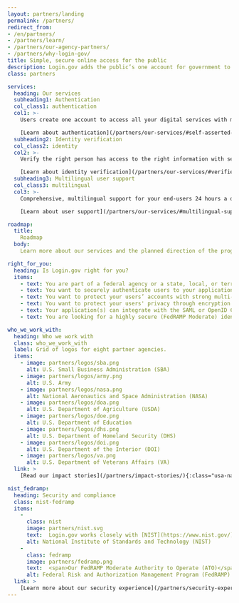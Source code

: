 ```yaml
---
layout: partners/landing
permalink: /partners/
redirect_from:
- /en/partners/
- /partners/learn/
- /partners/our-agency-partners/
- /partners/why-login-gov/
title: Simple, secure online access for the public
description: Login.gov adds the public’s one account for government to your agency.
class: partners

services:
  heading: Our services
  subheading1: Authentication
  col_class1: authentication
  col1: >-
    Users create one account to access all your digital services with multi-factor authentication.

    [Learn about authentication](/partners/our-services/#self-asserted-identity-and-authentication){:class="partners-authentication caret"}
  subheading2: Identity verification
  col_class2: identity
  col2: >-
    Verify the right person has access to the right information with secure identity verification.

    [Learn about identity verification](/partners/our-services/#verified-identity-and-authentication){:class="partners-identity caret"}
  subheading3: Multilingual user support
  col_class3: multilingual
  col3: >-
    Comprehensive, multilingual support for your end-users 24 hours a day, seven days a week.

    [Learn about user support](/partners/our-services/#multilingual-support-for-your-end-users){:class="partners-multilingual caret"}

roadmap: 
  title:
    Roadmap
  body:
    Learn more about our services and the planned direction of the program via the [Login.gov Program Roadmap](/partners/roadmap){:class="caret"}

right_for_you:
  heading: Is Login.gov right for you?
  items:
    - text: You are part of a federal agency or a state, local, or territory government
    - text: You want to securely authenticate users to your application(s) and/or verify their identity
    - text: You want to protect your users’ accounts with strong multi-factor authentication (MFA)
    - text: You want to protect your users' privacy through encryption
    - text: Your application(s) can integrate with the SAML or OpenID Connect (OIDC) web-based identity protocols
    - text: You are looking for a highly secure (FedRAMP Moderate) identity solution

who_we_work_with:
  heading: Who we work with
  class: who_we_work_with
  label: Grid of logos for eight partner agencies.
  items:
    - image: partners/logos/sba.png
      alt: U.S. Small Business Administration (SBA)
    - image: partners/logos/army.png
      alt: U.S. Army
    - image: partners/logos/nasa.png
      alt: National Aeronautics and Space Administration (NASA)
    - image: partners/logos/doa.png
      alt: U.S. Department of Agriculture (USDA)
    - image: partners/logos/doe.png
      alt: U.S. Department of Education
    - image: partners/logos/dhs.png
      alt: U.S. Department of Homeland Security (DHS)
    - image: partners/logos/doi.png
      alt: U.S. Department of the Interior (DOI)
    - image: partners/logos/va.png
      alt: U.S. Department of Veterans Affairs (VA)
  link: >
    [Read our impact stories](/partners/impact-stories/){:class="usa-nav_link caret"}

nist_fedramp:
  heading: Security and compliance
  class: nist-fedramp
  items:
    -
      class: nist
      image: partners/nist.svg
      text:  Login.gov works closely with [NIST](https://www.nist.gov/){:class="external-link"} to stay current on the latest guidelines, recommendations, and best practices. Our goal is to remove the agency burden of compliance with these standards, so you can focus on your specific mission and those you serve.
      alt: National Institute of Standards and Technology (NIST)
    -
      class: fedramp
      image: partners/fedramp.png
      text:  <span>Our FedRAMP Moderate Authority to Operate (ATO)</span> Login.gov has a [FedRAMP](https://www.fedramp.gov/){:class="external-link"} Moderate ATO issued by the U.S. General Services Administration. Our SSP/Control Implementation Survey/Customer Responsibility Matrix is available through the FedRAMP marketplace.
      alt: Federal Risk and Authorization Management Program (FedRAMP)
  link: >
    [Learn more about our security experience](/partners/security-experience/){:class="usa-nav_link caret"}
---
```

